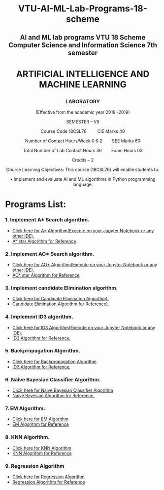 # <p align="center">VTU-AI-ML-Lab-Programs-18-scheme</p>
## <p align="center">AI and ML lab programs VTU 18 Scheme Computer Science and Information Science 7th semester</p>

# <p align="center">ARTIFICIAL INTELLIGENCE AND MACHINE LEARNING</p>
### <p align="center">LABORATORY</p>

<p align="center">(Effective from the academic year 2018 -2019)</p>
<p align="center">SEMESTER – VII</p>
 <p align="center">Course Code 18CSL76&nbsp;&nbsp;&nbsp;&nbsp;&nbsp;&nbsp;&nbsp;&nbsp;&nbsp;CIE Marks 40</p>
 <p align="center">Number of Contact Hours/Week 0:0:2&nbsp;&nbsp;&nbsp;&nbsp;&nbsp;&nbsp;&nbsp;&nbsp;SEE Marks 60</p>
 <p align="center">Total Number of Lab Contact Hours 36&nbsp;&nbsp;&nbsp;&nbsp;&nbsp;&nbsp;&nbsp;&nbsp;Exam Hours 03</p>
<p align="center">Credits – 2</p>
<p align="center">Course Learning Objectives: This course (18CSL76) will enable students to:</p>
<p align="center"> • Implement and evaluate AI and ML algorithms in Python programming language. </p>

# Programs List:
### 1. Implement A* Search algorithm.
<!-- BLOG-POST-LIST:START -->
- [Click here for A* Algorithm(Execute on your Jupyter Notebook or any other IDE).](https://github.com/AshishVajpayee/VTU-AIML-Lab-Programs/blob/master/AstarAlgorithmLab1/AstarAlgorithm.ipynb)
- [A* star Algorithm for Reference](https://github.com/AshishVajpayee/VTU-AIML-Lab-Programs/blob/master/AstarAlgorithmLab1/AstarAlgorithm.md)

### 2. Implement AO* Search algorithm.
<!-- BLOG-POST-LIST:START -->
- [Click here for AO* Algorithm(Execute on your Jupyter Notebook or any other IDE).](https://github.com/AshishVajpayee/VTU-AIML-Lab-Programs/blob/master/AOstarAlgorithmLab2/AOstarAlgorithm.ipynb)
- [AO* star Algorithm for Reference](https://github.com/AshishVajpayee/VTU-AIML-Lab-Programs/blob/master/AOstarAlgorithmLab2/AOstarAlgorithm.md)

### 3. Implement candidate Elimination algorithm.
<!-- BLOG-POST-LIST:START -->
- [Click here for Candidate Elimination Algorithm).](https://github.com/AshishVajpayee/VTU-AIML-Lab-Programs/blob/master/CandidateEliminationLab3/CandidateElimination.ipynb)
- [Candidate Elimination Algorithm for Reference).](https://github.com/AshishVajpayee/VTU-AIML-Lab-Programs/blob/master/CandidateEliminationLab3/CandidateElimination.md)

### 4. Implement ID3 algorithm.
<!-- BLOG-POST-LIST:START -->
- [Click here for ID3 Algorithm(Execute on your Jupyter Notebook or any IDE).](https://github.com/AshishVajpayee/VTU-AIML-Lab-Programs/blob/master/ID3Lab4/ID3%20Algorithm.ipynb)
- [ID3 Algorithm for Reference.](https://github.com/AshishVajpayee/VTU-AIML-Lab-Programs/blob/master/ID3Lab4/ID3%20Algorithm.md)

### 5. Backpropagation Algorithm.
<!-- BLOG-POST-LIST:START -->
- [Click here for Backpropagation Algorithm](https://github.com/AshishVajpayee/VTU-AIML-Lab-Programs/blob/master/BackPropagationLab4/Backpropagation.ipynb)
- [ID3 Algorithm for Reference.](https://github.com/AshishVajpayee/VTU-AIML-Lab-Programs/blob/master/BackPropagationLab4/Backpropagation.md)

### 6. Naive Bayesian Classifier Algorithm.
<!-- BLOG-POST-LIST:START -->
- [Click here for Naive Bayesian Classifier Algorithm](https://github.com/AshishVajpayee/VTU-AIML-Lab-Programs/blob/master/NaiveBayesianLab6/NaiveBayesian.ipynb)
- [Naive Bayesian Algorithm for Reference.](https://github.com/AshishVajpayee/VTU-AIML-Lab-Programs/blob/master/NaiveBayesianLab6/NaiveBayesian.md)

### 7. EM Algorithm.
- [Click here for EM Algorithm](https://github.com/AshishVajpayee/VTU-AIML-Lab-Programs/blob/master/EMLab7/EM.ipynb)
- [EM Algorithm for Reference](https://github.com/AshishVajpayee/VTU-AIML-Lab-Programs/blob/master/EMLab7/EM.md)

### 8. KNN Algorithm.
- [Click here for KNN Algorithm](https://github.com/AshishVajpayee/VTU-AIML-Lab-Programs/blob/master/KNNLab8/KNN.ipynb)
- [KNN Algorithm for Reference](https://github.com/AshishVajpayee/VTU-AIML-Lab-Programs/blob/master/KNNLab8/KNN.md)

### 9. Regression Algorithm
- [Click here for Regression Algorithm](https://github.com/AshishVajpayee/VTU-AIML-Lab-Programs/blob/master/RegressionLab9/Regression.ipynb)
- [Regression Algorithm for Reference](https://github.com/AshishVajpayee/VTU-AIML-Lab-Programs/blob/master/RegressionLab9/Regression.md)



